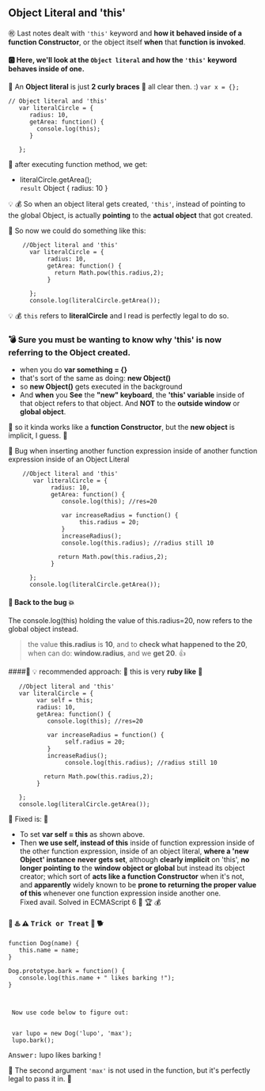 ## Object Literal and 'this'

:congratulations: Last notes dealt with `'this'` keyword and **how it**
**behaved inside of a function Constructor**, or the
object itself **when** that **function is invoked**.

#### :o2: Here, we'll look at the `Object literal` and how the `'this'` keyword behaves inside of one.
 
 :rocket: An **Object literal** is just **2 curly braces**  :rocket:   all clear then. :)   `var x = {};`
 
 
    // Object literal and 'this'
       var literalCircle = {
          radius: 10,
          getArea: function() {
            console.log(this);
          }
 
       };

:loudspeaker: after executing function method, we get:   

- literalCircle.getArea();   
    `result` Object { radius: 10 }
    
:bulb: :moneybag: So when an object literal gets created, `'this'`, instead
of pointing to the global Object, is actually
**pointing** to the **actual object** that got created.

:loudspeaker: So now we could do something like this:

        //Object literal and 'this'
          var literalCircle = {
               radius: 10,
               getArea: function() {
                 return Math.pow(this.radius,2);
               }
 
          };
          console.log(literalCircle.getArea());

:bulb: :moneybag: `this` refers to **literalCircle** and I
read is perfectly legal to do so.

### :bomb: Sure you must be wanting to know why 'this' is now referring to the Object created.

- when you do **var something = {}**
- that's sort of the same as doing: **new Object()**
- so **new Object()** gets executed in the background
- And **when** you **See** the **"new" keyboard**, the **'this' variable**
  inside of that object refers to that object. And **NOT**
  to the **outside window** or **global object**.
  
:rocket: so it kinda works like a **function Constructor**, but
 the **new object** is implicit, I guess. :rocket:
 
 
:bug:  Bug when inserting another function expression inside
 of another function expression inside of an Object Literal
 
 
        //Object literal and 'this'
           var literalCircle = {
                radius: 10,
                getArea: function() {
                   console.log(this); //res=20
                   
                   var increaseRadius = function() {
                        this.radius = 20; 
                   }
                   increaseRadius(); 
                   console.log(this.radius); //radius still 10
                    
                  return Math.pow(this.radius,2);
                }
  
          };
          console.log(literalCircle.getArea());
          
 

#### :bug: Back to the bug  :collision:    
 The console.log(this) holding the value of this.radius=20,
 now refers to the global object instead.
 
> the value **this.radius** is **10**, and to **check what happened to the 20**,
> when can do: **window.radius**, and we **get 20**.  :thumbsup:   

####:loudspeaker: :bulb: recommended approach:
:rocket:  this is very **ruby like**  :rocket:

       //Object literal and 'this'
       var literalCircle = {
            var self = this;
            radius: 10,
            getArea: function() {
               console.log(this); //res=20
               
               var increaseRadius = function() {
                    self.radius = 20; 
               }
               increaseRadius(); 
                    console.log(this.radius); //radius still 10
                
              return Math.pow(this.radius,2);
            }

       };
       console.log(literalCircle.getArea());
           
           
           
 :rocket: Fixed is: :rocket:
 
 - To set **var self = this** as shown above.
 - Then **we use self, instead of this** inside of function
   expression inside of the other function expression, inside
   of an object literal, **where a 'new Object' instance** 
   **never gets set**, although **clearly implicit** on 'this', **no longer pointing**
   **to** the **window object or global** but instead its object
   creator; which sort of **acts like a function Constructor**
   when it's not, and **apparently** widely known to be **prone to**
   **returning the proper value of this** whenever one function expression inside another one.   
   Fixed avail. Solved in ECMAScript 6 :crown: :trophy: :moneybag:
   
   
#### :barber:  :hotsprings: :warning: <kbd>Trick or Treat</kbd> :pig2: :dog2:
 
 ```
 function Dog(name) {
    this.name = name;
 }
 
 Dog.prototype.bark = function() {
    console.log(this.name + " likes barking !");
 }
 
 
  
  Now use code below to figure out:   
 
  
  var lupo = new Dog('lupo', 'max');
  lupo.bark();
 
 ```
 
 <kbd>Answer:</kbd>  lupo likes barking !
 
 :rocket: The second argument `'max'` is not used in the
  function, but it's perfectly legal to pass it in. :rocket:
 
 

